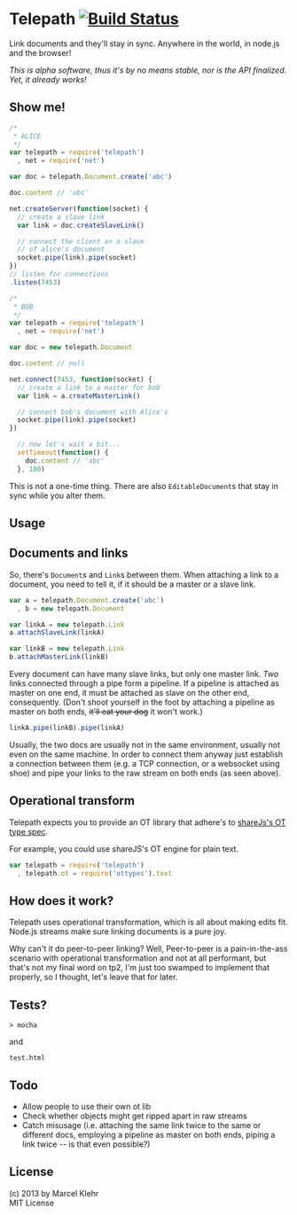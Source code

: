 # Telepath [![Build Status](https://travis-ci.org/marcelklehr/telepath.png)](https://travis-ci.org/marcelklehr/telepath)
Link documents and they'll stay in sync. Anywhere in the world, in node.js and the browser!

*This is alpha software, thus it's by no means stable, nor is the API finalized. Yet, it already works!*

## Show me!

```js
/*
 * ALICE
 */
var telepath = require('telepath')
  , net = require('net')

var doc = telepath.Document.create('abc')

doc.content // 'abc'

net.createServer(function(socket) {
  // create a slave link 
  var link = doc.createSlaveLink()

  // connect the client as a slave
  // of alice's document
  socket.pipe(link).pipe(socket)
})
// listen for connections
.listen(7453)
```

```js
/*
 * BOB
 */
var telepath = require('telepath')
  , net = require('net')

var doc = new telepath.Document

doc.content // null

net.connect(7453, function(socket) {
  // create a link to a master for bob
  var link = a.createMasterLink()

  // connect bob's document with Alice's
  socket.pipe(link).pipe(socket)
})

```

```js
  // now let's wait a bit...
  setTimeout(function() {
    doc.content // 'abc'
  }, 100)
```

This is not a one-time thing. There are also `EditableDocument`s that stay in sync while you alter them.

## Usage

## Documents and links
So, there's `Document`s and `Link`s between them. When attaching a link to a document, you need to tell it, if it should be a master or a slave link.

```js
var a = telepath.Document.create('abc')
  , b = new telepath.Document

var linkA = new telepath.Link
a.attachSlaveLink(linkA)

var linkB = new telepath.Link
b.attachMasterLink(linkB)
```

Every document can have many slave links, but only one master link. *Two* links connected through a pipe form a pipeline. If a pipeline is attached as master on one end, it must be attached as slave on the other end, consequently. (Don't shoot yourself in the foot by attaching a pipeline as master on both ends, <del>it'll eat your dog</del> it won't work.)

```js
linkA.pipe(linkB).pipe(linkA)
```

Usually, the two docs are usually not in the same environment, usually not even on the same machine. In order to connect them anyway just establish a connection between them (e.g. a TCP connection, or a websocket using shoe) and pipe your links to the raw stream on both ends (as seen above).

## Operational transform
Telepath expects you to provide an OT library that adhere's to [shareJs's OT type spec](https://github.com/share/ottypes#spec).

For example, you could use shareJS's OT engine for plain text.
```js
var telepath = require('telepath')
  , telepath.ot = require('ottypes').text
```

## How does it work?
Telepath uses operational transformation, which is all about making edits fit. Node.js streams make sure linking documents is a pure joy.

Why can't it do peer-to-peer linking? Well, Peer-to-peer is a pain-in-the-ass scenario with operational transformation and not at all performant, but that's not my final word on tp2, I'm just too swamped to implement that properly, so I thought, let's leave that for later.

## Tests?
```
> mocha
```

and

```
test.html
```

## Todo

* Allow people to use their own ot lib
* Check whether objects might get ripped apart in raw streams
* Catch misusage (i.e. attaching the same link twice to the same or different docs, employing a pipeline as master on both ends, piping a link twice -- is that even possible?)

## License
(c) 2013 by Marcel Klehr  
MIT License